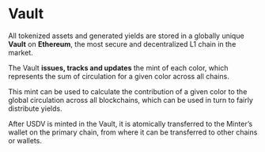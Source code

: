 # Vault

All tokenized assets and generated yields are stored in a globally unique **Vault** on **Ethereum**, the most secure and decentralized L1 chain in the market.

The Vault **issues, tracks and updates** the mint of each color, which represents the sum of circulation for a given color across all chains.&#x20;

This mint can be used to calculate the contribution of a given color to the global circulation across all blockchains, which can be used in turn to fairly distribute yields.&#x20;

After USDV is minted in the Vault, it is atomically transferred to the Minter’s wallet on the primary chain, from where it can be transferred to other chains or wallets.
